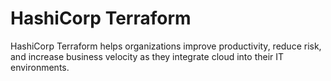 # HashiCorp Terraform

HashiCorp Terraform helps organizations improve productivity, reduce risk, and increase business velocity as they integrate cloud into their IT environments.
